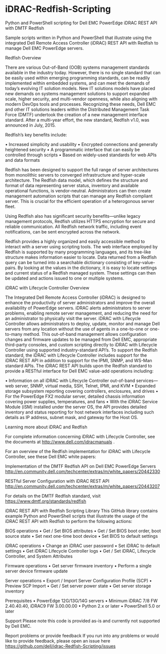 # iDRAC-Redfish-Scripting

Python and PowerShell scripting for  Dell EMC PowerEdge iDRAC REST API with DMTF Redfish

Sample scripts written in Python and PowerShell that illustrate using the integrated Dell Remote Access Controller (iDRAC) REST API with Redfish to manage Dell EMC PowerEdge servers. 

Redfish Overview

There are various Out-of-Band (OOB) systems management standards available in the industry today. However, there is no single standard that can be easily used within emerging programming standards, can be readily implemented within embedded systems, and can meet the demands of today’s evolving IT solution models.  New IT solutions models have placed new demands on systems management solutions to support expanded scale, higher security, and multi-vendor openness, while also aligning with modern DevOps tools and processes. 
Recognizing these needs, Dell EMC and other IT solutions leaders within the Distributed Management Task Force (DMTF) undertook the creation of a new management interface standard. After a multi-year effort, the new standard, Redfish v1.0, was announced in July, 2015. 

Redfish’s key benefits include:
 
•	Increased simplicity and usability
•	Encrypted connections and generally heightened security
•	A programmatic interface that can easily be controlled through scripts
•	Based on widely-used standards for web APIs and data formats

Redfish has been designed to support the full range of server architectures from monolithic servers to converged infrastructure and hyper-scale architecture. The Redfish data model, which defines the structure and format of data representing server status, inventory and available operational functions, is vendor-neutral. Administrators can then create management automation scripts that can manage any Redfish compliant server. This is crucial for the efficient operation of a heterogonous server fleet. 

Using Redfish also has significant security benefits—unlike legacy management protocols, Redfish utilizes HTTPS encryption for secure and reliable communication. All Redfish network traffic, including event notifications, can be sent encrypted across the network. 

Redfish provides a highly organized and easily accessible method to interact with a server using scripting tools. The web interface employed by Redfish is supported by many programming languages, and its tree-like structure makes information easier to locate. Data returned from a Redfish query can be turned into a searchable dictionary consisting of key-value-pairs. By looking at the values in the dictionary, it is easy to locate settings and current status of a Redfish managed system. These settings can then be updated and actions issued to one or multiple systems.

iDRAC with Lifecycle Controller Overview

The Integrated Dell Remote Access Controller (iDRAC) is designed to enhance the productivity of server administrators and improve the overall availability of PowerEdge servers. iDRAC alerts administrators to server problems, enabling remote server management, and reducing the need for an administrator to physically visit the server.
iDRAC with Lifecycle Controller allows administrators to deploy, update, monitor and manage Dell servers from any location without the use of agents in a one-to-one or one-to-many method. This out-of-band management allows configuration changes and firmware updates to be managed from Dell EMC, appropriate third-party consoles, and custom scripting directly to iDRAC with Lifecycle Controller using supported industry-standard API’s.
To support the Redfish standard, the iDRAC with Lifecycle Controller includes support for the iDRAC REST API in addition to support for the IPMI, SNMP, and WS-Man standard APIs. The iDRAC REST API builds upon the Redfish standard to provide a RESTful interface for Dell EMC value-add operations including:

•	Information on all iDRAC with Lifecycle Controller out-of-band services—web server, SNMP, virtual media, SSH, Telnet, IPMI, and KVM
•	Expanded storage subsystem reporting covering controllers, enclosures, and drives
•	For the PowerEdge FX2 modular server, detailed chassis information covering power supplies, temperatures, and fans
•	With the iDRAC Service Module (iSM) installed under the server OS, the API provides detailed inventory and status reporting for host network interfaces including such details as IP address, subnet mask, and gateway for the Host OS.

Learning more about iDRAC and Redfish

For complete information concerning iDRAC with Lifecycle Controller, see the documents at http://www.dell.com/idracmanuals .

For an overview of the Redfish implementation for iDRAC with Lifecycle Controller, see these Dell EMC white papers:

Implementation of the DMTF Redfish API on Dell EMC PowerEdge Servers http://en.community.dell.com/techcenter/extras/m/white_papers/20442330

RESTful Server Configuration with iDRAC REST API http://en.community.dell.com/techcenter/extras/m/white_papers/20443207

For details on the DMTF Redfish standard, visit https://www.dmtf.org/standards/redfish 


iDRAC REST API with Redfish Scripting Library
This GitHub library contains example Python and PowerShell scripts that illustrate the usage of the iDRAC REST API with Redfish to perform the following actions:

BIOS operations
•	Get / Set BIOS attributes
•	Get / Set BIOS boot order, boot source state
•	Set next one-time boot device
•	Set BIOS to default settings

iDRAC operations
•	Change an iDRAC user password
•	Set iDRAC to default settings
•	Get iDRAC Lifecycle Controller logs
•	Get / Set iDRAC, Lifecycle Controller, and System Attributes

Firmware operations
•	Get server firmware inventory
•	Perform a single server device firmware update

Server operations
•	Export / Import Server Configuration Profile (SCP)
•	Preview SCP Import
•	Get / Set server power state
•	Get server storage inventory

Prerequisites
•	PowerEdge 12G/13G/14G servers
•	Minimum iDRAC 7/8 FW 2.40.40.40, iDRAC9 FW 3.00.00.00
•	Python 2.x or later
•	PowerShell 5.0 or later

Support
Please note this code is provided as-is and currently not supported by Dell EMC.

Report problems or provide feedback
If you run into any problems or would like to provide feedback, please open an issue here https://github.com/dell/idrac-Redfish-Scripting/issues 

